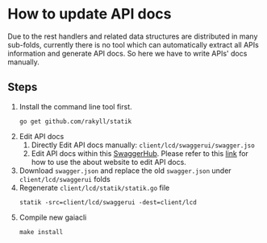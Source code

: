 # How to update API docs

Due to the rest handlers and related data structures are distributed in many sub-folds, currently there is no tool which can automatically extract all APIs information and generate API docs. So here we have to write APIs' docs manually.

## Steps
 
1. Install the command line tool first.
    ```
    go get github.com/rakyll/statik
    ```
2. Edit API docs
    1. Directly Edit API docs manually: `client/lcd/swaggerui/swagger.jso`
    2. Edit API docs within this [SwaggerHub](https://app.swaggerhub.com). Please refer to this [link](https://app.swaggerhub.com/help/index) for how to use the about website to edit API docs.
3. Download `swagger.json` and replace the old `swagger.json` under `client/lcd/swaggerui` folds
4. Regenerate `client/lcd/statik/statik.go` file
    ```
    statik -src=client/lcd/swaggerui -dest=client/lcd
    ```
5. Compile new gaiacli
    ```
    make install
    ```